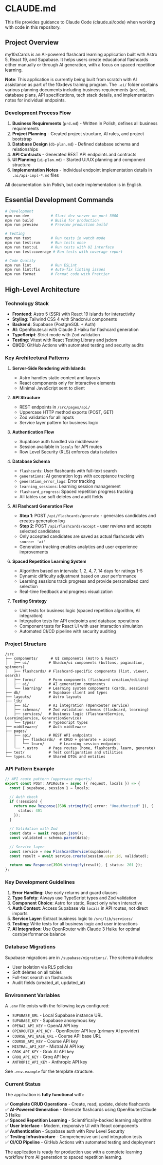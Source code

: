 # CLAUDE.md

This file provides guidance to Claude Code (claude.ai/code) when working with code in this repository.

## Project Overview

my10xCards is an AI-powered flashcard learning application built with Astro 5, React 19, and Supabase. It helps users create educational flashcards either manually or through AI generation, with a focus on spaced repetition learning.

**Note**: This application is currently being built from scratch with AI assistance as part of the 10xdevs training program. The `.ai/` folder contains various planning documents including business requirements (`prd.md`), database plans, API specifications, tech stack details, and implementation notes for individual endpoints.

### Development Process Flow
1. **Business Requirements** (`prd.md`) - Written in Polish, defines all business requirements
2. **Project Planning** - Created project structure, AI rules, and project bootstrap
3. **Database Design** (`db-plan.md`) - Defined database schema and relationships
4. **API Contracts** - Generated REST API endpoints and contracts
5. **UI Planning** (`ui-plan.md`) - Started UI/UX planning and component structure
6. **Implementation Notes** - Individual endpoint implementation details in `.ai/api-impl-*.md` files

All documentation is in Polish, but code implementation is in English.

## Essential Development Commands

```bash
# Development
npm run dev          # Start dev server on port 3000
npm run build        # Build for production
npm run preview      # Preview production build

# Testing
npm run test         # Run tests in watch mode
npm run test:run     # Run tests once
npm run test:ui      # Run tests with UI interface
npm run test:coverage # Run tests with coverage report

# Code Quality
npm run lint         # Run ESLint
npm run lint:fix     # Auto-fix linting issues
npm run format       # Format code with Prettier
```

## High-Level Architecture

### Technology Stack
- **Frontend**: Astro 5 (SSR) with React 19 islands for interactivity
- **Styling**: Tailwind CSS 4 with Shadcn/ui components
- **Backend**: Supabase (PostgreSQL + Auth)
- **AI**: OpenRouter.ai with Claude 3 Haiku for flashcard generation
- **TypeScript**: Strict mode with Zod validation
- **Testing**: Vitest with React Testing Library and jsdom
- **CI/CD**: GitHub Actions with automated testing and security audits

### Key Architectural Patterns

1. **Server-Side Rendering with Islands**
   - Astro handles static content and layouts
   - React components only for interactive elements
   - Minimal JavaScript sent to client

2. **API Structure**
   - REST endpoints in `/src/pages/api/`
   - Uppercase HTTP method exports (POST, GET)
   - Zod validation for all inputs
   - Service layer pattern for business logic

3. **Authentication Flow**
   - Supabase auth handled via middleware
   - Session available in `locals` for API routes
   - Row Level Security (RLS) enforces data isolation

4. **Database Schema**
   - `flashcards`: User flashcards with full-text search
   - `generations`: AI generation logs with acceptance tracking
   - `generation_error_logs`: Error tracking
   - `learning_sessions`: Learning session management
   - `flashcard_progress`: Spaced repetition progress tracking
   - All tables use soft deletes and audit fields

5. **AI Flashcard Generation Flow**
   - **Step 1**: POST `/api/flashcards/generate` - generates candidates and creates generation log
   - **Step 2**: POST `/api/flashcards/accept` - user reviews and accepts selected candidates
   - Only accepted candidates are saved as actual flashcards with `source: 'ai'`
   - Generation tracking enables analytics and user experience improvements

6. **Spaced Repetition Learning System**
   - Algorithm based on intervals: 1, 2, 4, 7, 14 days for ratings 1-5
   - Dynamic difficulty adjustment based on user performance
   - Learning sessions track progress and provide personalized card selection
   - Real-time feedback and progress visualization

7. **Testing Strategy**
   - Unit tests for business logic (spaced repetition algorithm, AI integration)
   - Integration tests for API endpoints and database operations
   - Component tests for React UI with user interaction simulation
   - Automated CI/CD pipeline with security auditing

### Project Structure

```
/src
├── components/      # UI components (Astro & React)
│   ├── ui/         # Shadcn/ui components (buttons, pagination, spinners)
│   ├── flashcards/ # Flashcard-specific components (list, viewer, search)
│   ├── forms/      # Form components (flashcard creation/editing)
│   ├── ai/         # AI generation components
│   └── learning/   # Learning system components (cards, sessions)
├── db/             # Supabase client and types
├── layouts/        # Astro layouts
├── lib/            
│   ├── ai/         # AI integration (OpenRouter service)
│   ├── schemas/    # Zod validation schemas (flashcard, learning)
│   ├── services/   # Business logic (FlashcardService, LearningService, GenerationService)
│   └── types/      # TypeScript types
├── middleware/     # Auth middleware
├── pages/          
│   ├── api/        # REST API endpoints
│   │   ├── flashcards/  # CRUD + generate + accept
│   │   └── learn/       # Learning session endpoints
│   └── *.astro     # Page routes (home, flashcards, learn, generate)
├── test/           # Test configuration and utilities
└── types.ts        # Shared DTOs and entities
```

### API Pattern Example

```typescript
// API route pattern (uppercase exports)
export const POST: APIRoute = async ({ request, locals }) => {
  const { supabase, session } = locals;
  
  // Auth check
  if (!session) {
    return new Response(JSON.stringify({ error: "Unauthorized" }), { 
      status: 401 
    });
  }
  
  // Validation with Zod
  const data = await request.json();
  const validated = schema.parse(data);
  
  // Service layer
  const service = new FlashcardService(supabase);
  const result = await service.create(session.user.id, validated);
  
  return new Response(JSON.stringify(result), { status: 201 });
};
```

### Key Development Guidelines

1. **Error Handling**: Use early returns and guard clauses
2. **Type Safety**: Always use TypeScript types and Zod validation
3. **Component Choice**: Astro for static, React only when interactive
4. **Auth Context**: Access Supabase via `locals` in API routes, not direct imports
5. **Service Layer**: Extract business logic to `/src/lib/services/`
6. **Testing**: Write tests for all business logic and user interactions
7. **AI Integration**: Use OpenRouter with Claude 3 Haiku for optimal cost/performance balance

### Database Migrations

Supabase migrations are in `/supabase/migrations/`. The schema includes:
- User isolation via RLS policies
- Soft deletes on all tables
- Full-text search on flashcards
- Audit fields (created_at, updated_at)

### Environment Variables

A `.env` file exists with the following keys configured:
- `SUPABASE_URL` - Local Supabase instance URL
- `SUPABASE_KEY` - Supabase anonymous key
- `OPENAI_API_KEY` - OpenAI API key
- `OPENROUTER_API_KEY` - OpenRouter API key (primary AI provider)
- `COURSE_API_BASE_URL` - Course API base URL
- `COURSE_API_KEY` - Course API key
- `MISTRAL_API_KEY` - Mistral AI API key
- `GROK_API_KEY` - Grok AI API key
- `GROQ_API_KEY` - Groq API key
- `ANTROPIC_API_KEY` - Anthropic API key

See `.env.example` for the template structure.

### Current Status

The application is **fully functional** with:

✅ **Complete CRUD Operations** - Create, read, update, delete flashcards  
✅ **AI-Powered Generation** - Generate flashcards using OpenRouter/Claude 3 Haiku  
✅ **Spaced Repetition Learning** - Scientifically-backed learning algorithm  
✅ **User Interface** - Modern, responsive UI with React components  
✅ **Authentication** - Supabase auth with Row Level Security  
✅ **Testing Infrastructure** - Comprehensive unit and integration tests  
✅ **CI/CD Pipeline** - GitHub Actions with automated testing and deployment  

The application is ready for production use with a complete learning workflow from AI generation to spaced repetition learning.